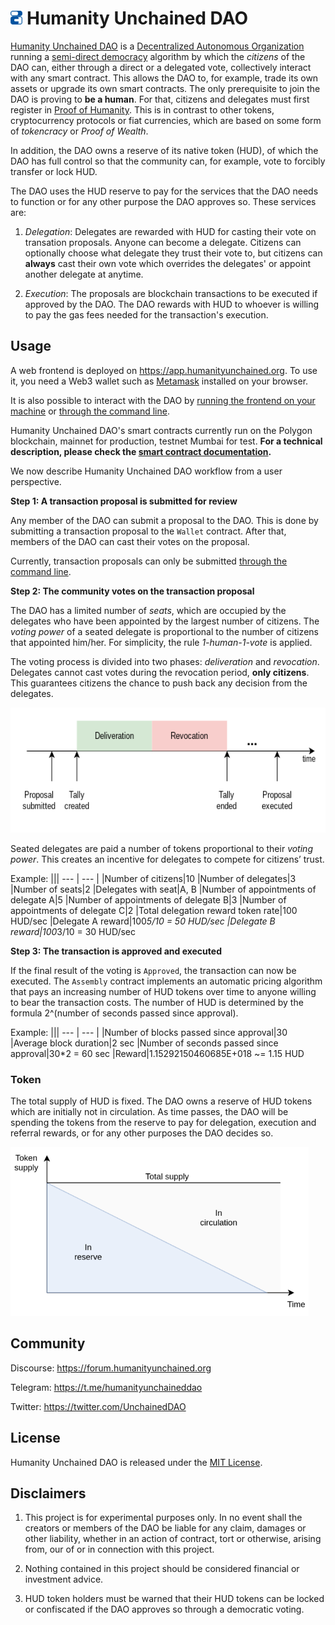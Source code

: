 # <img src="assets/logo.png" alt="Humanity Unchained DAO" height="22px"> Humanity Unchained DAO

[Humanity Unchained DAO](https://humanityunchained.org) is a [Decentralized Autonomous Organization](https://en.wikipedia.org/wiki/Decentralized_autonomous_organization) running a [semi-direct democracy](https://en.wikipedia.org/wiki/Semi-direct_democracy) algorithm by which the *citizens* of the DAO can, either through a direct or a delegated vote, collectively interact with any smart contract. This allows the DAO to, for example, trade its own assets or upgrade its own smart contracts. The only prerequisite to join the DAO is proving to **be a human**. For that, citizens and delegates must first register in [Proof of Humanity](https://www.proofofhumanity.id). This is in contrast to other tokens, cryptocurrency protocols or fiat currencies, which are based on some form of *tokencracy* or *Proof of Wealth*.

In addition, the DAO owns a reserve of its native token (HUD), of which the DAO has full control so that the community can, for example, vote to forcibly transfer or lock HUD.

The DAO uses the HUD reserve to pay for the services that the DAO needs to function or for any other purpose the DAO approves so. These services are:

1. *Delegation*: Delegates are rewarded with HUD for casting their vote on transation proposals. Anyone can become a delegate. Citizens can optionally choose what delegate they trust their vote to, but citizens can **always** cast their own vote which overrides the delegates' or appoint another delegate at anytime.

2. *Execution*: The proposals are blockchain transactions to be executed if approved by the DAO. The DAO rewards with HUD to whoever is willing to pay the gas fees needed for the transaction's execution.


## Usage

A web frontend is deployed on https://app.humanityunchained.org. To use it, you need a Web3 wallet such as [Metamask](https://metamask.io) installed on your browser.

It is also possible to interact with the DAO by [running the frontend on your machine](frontend/README.md#runLocally) or [through the command line](smart_contracts/README.md#runTasks).

Humanity Unchained DAO's smart contracts currently run on the Polygon blockchain, mainnet for production, testnet Mumbai for test. **For a technical description, please check the [smart contract documentation](smart_contracts/README.md).**

We now describe Humanity Unchained DAO workflow from a user perspective.

**Step 1: A transaction proposal is submitted for review**

Any member of the DAO can submit a proposal to the DAO. This is done by submitting a transaction proposal to the `Wallet` contract. After that, members of the DAO can cast their votes on the proposal.

Currently, transaction proposals can only be submitted [through the command line](smart_contracts/README.md#runTasks).


**Step 2: The community votes on the transaction proposal**

The DAO has a limited number of *seats*, which are occupied by the delegates who have been appointed by the largest number of citizens. The *voting power* of a seated delegate is proportional to the number of citizens that appointed him/her. For simplicity, the rule *1-human-1-vote* is applied.

The voting process is divided into two phases: *deliveration* and *revocation*. Delegates cannot cast votes during the revocation period, **only citizens**. This guarantees citizens the chance to push back any decision from the delegates.

<img src="assets/timeline.png" alt="Timeline" height="200px">

Seated delegates are paid a number of tokens proportional to their *voting power*. This creates an incentive for delegates to compete for citizens’ trust.

Example:
|||
--- | --- |
|Number of citizens|10
|Number of delegates|3
|Number of seats|2
|Delegates with seat|A, B
|Number of appointments of delegate A|5
|Number of appointments of delegate B|3
|Number of appointments of delegate C|2
|Total delegation reward token rate|100 HUD/sec
|Delegate A reward|100*5/10 = 50 HUD/sec
|Delegate B reward|100*3/10 = 30 HUD/sec


**Step 3: The transaction is approved and executed**

If the final result of the voting is `Approved`, the transaction can now be executed. The `Assembly` contract implements an automatic pricing algorithm that pays an increasing number of HUD tokens over time to anyone willing to bear the transaction costs. The number of HUD is determined by the formula 2^(number of seconds passed since approval).

Example:
|||
--- | --- |
|Number of blocks passed since approval|30
|Average block duration|2 sec
|Number of seconds passed since approval|30*2 = 60 sec
|Reward|1.15292150460685E+018 ~= 1.15 HUD

### Token

The total supply of HUD is fixed. The DAO owns a reserve of HUD tokens which are initially not in circulation. As time passes, the DAO will be spending the tokens from the reserve to pay for delegation, execution and referral rewards, or for any other purposes the DAO decides so.

<img src="assets/token_supply.png" alt="Token supply" height="270px">

## <a name="community"></a> Community

Discourse: https://forum.humanityunchained.org

Telegram: https://t.me/humanityunchaineddao

Twitter: https://twitter.com/UnchainedDAO


## License

Humanity Unchained DAO is released under the [MIT License](LICENSE).


## Disclaimers

1. This project is for experimental purposes only. In no event shall the creators or members of the DAO be liable for any claim, damages or other liability, whether in an action of contract, tort or otherwise, arising from, our of or in connection with this project.

2. Nothing contained in this project should be considered financial or investment advice.

3. HUD token holders must be warned that their HUD tokens can be locked or confiscated if the DAO approves so through a democratic voting.
